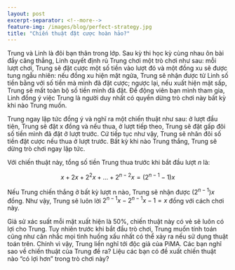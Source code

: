 ```yaml
---
layout: post
excerpt-separator: <!--more-->
feature-img: /images/blog/perfect-strategy.jpg
title: "Chiến thuật đặt cược hoàn hảo?"
---
```


Trung và Linh là đôi bạn thân trong lớp. Sau kỳ thi học kỳ cùng nhau ôn bài đầy căng thẳng, Linh quyết định rủ Trung chơi một trò chơi như sau: mỗi lượt chơi, Trung sẽ đặt cược một số tiền vào lượt đó và một đồng xu sẽ được tung ngẫu nhiên: nếu đồng xu hiện mặt ngửa, Trung sẽ nhận được từ Linh số tiền bằng với số tiền mà mình đã đặt cược; ngược lại, nếu xuất hiện mặt sấp, Trung sẽ mất toàn bộ số tiền mình đã đặt. Để động viên bạn mình tham gia, Linh đồng ý việc Trung là người duy nhất có quyền dừng trò chơi này bất kỳ khi nào Trung muốn.

<!--more-->

Trung ngay lập tức đồng ý và nghĩ ra một chiến thuật như sau: ở lượt đầu tiên, Trung sẽ đặt x đồng và nếu thua, ở lượt tiếp theo, Trung sẽ đặt gấp đôi số tiền mình đã đặt ở lượt trước. Cứ tiếp tục như vậy, Trung sẽ nhân đôi số tiền đặt cược nếu thua ở lượt trước. Bất kỳ khi nào Trung thắng, Trung sẽ dừng trò chơi ngay lập tức.

Với chiến thuật này, tổng số tiền Trung thua trước khi bắt đầu lượt $n$ là: 

$$x + 2x + 2^2x + … + 2^{n - 2}x = (2^{n - 1} - 1)x$$ 

Nếu Trung chiến thắng ở bất kỳ lượt n nào, Trung sẽ nhận được $(2^{n - 1})x$ đồng. Như vậy, Trung sẽ luôn lời $2^{n - 1}x - 2^{n - 1}x - 1 = x$ đồng với cách chơi này. 

Giả sử xác suất mỗi mặt xuất hiện là 50%, chiến thuật này có vẻ sẽ luôn có lợi cho Trung. Tuy nhiên trước khi bắt đầu trò chơi, Trung muốn tính toán cũng như cân nhắc mọi tình huống xấu nhất có thể xảy ra nếu sử dụng thuật toán trên. Chính vì vậy, Trung liền nghĩ tới độc giả của PiMA. Các bạn nghĩ sao về chiến thuật của Trung đề ra? Liệu các bạn có đề xuất chiến thuật nào “có lợi hơn” trong trò chơi này?
